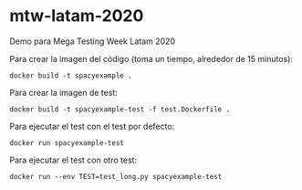 # mtw-latam-2020
Demo para Mega Testing Week Latam 2020

Para crear la imagen del código (toma un tiempo, alrededor de 15 minutos):

    docker build -t spacyexample .


Para crear la imagen de test:

    docker build -t spacyexample-test -f test.Dockerfile .


Para ejecutar el test con el test por defecto:

    docker run spacyexample-test


Para ejecutar el test con otro test:

    docker run --env TEST=test_long.py spacyexample-test
